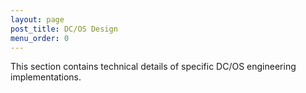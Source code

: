 ```yaml
---
layout: page
post_title: DC/OS Design
menu_order: 0
---
```


This section contains technical details of specific DC/OS engineering implementations.
